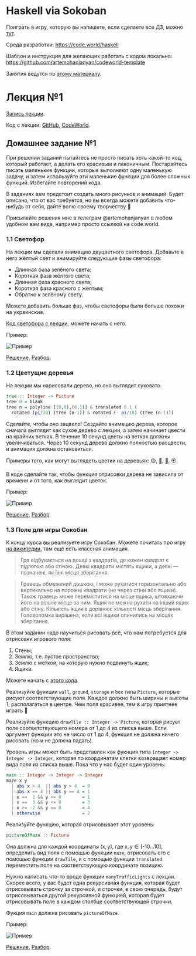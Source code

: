 # Haskell via Sokoban

Поиграть в игру, которую вы напишете, если сделаете все ДЗ, можно [тут](https://code.world/run.html?mode=haskell&dhash=Do_TSjo_kT2I_94n5lv6w4Q).

Среда разработки: https://code.world/haskell

Шаблон и инструкция для желающих работать с кодом локально: https://github.com/artemohanjanyan/codeworld-template

Занятия ведутся по [этому материалу](https://haskell-via-sokoban.nomeata.de/).

# Лекция №1

[Запись лекции](https://youtu.be/_6pB7kkFO3Y).

Код с лекции: [GitHub](Lectures/Lec1.hs), [CodeWorld](https://code.world/haskell#PLdEYQSrD0LMQywOPfzcYcA).

## Домашнее задание №1

При решении заданий пытайтесь не просто писать хоть какой-то код, который работает, а делать его красивым и лаконичным. Постарайтесь писать маленькие функции, которые выполняют одну маленькую задачу, и затем используйте эти маленькие функции для более сложных функций. Избегайте повторений кода.

В заданиях вам предстоит создать много рисунков и анимаций. Будет описано, что от вас требуется, но вы всегда можете добавить что-нибудь от себя, дайте волю своему творчеству 💃

Присылайте решения мне в телеграм @artemohanjanyan в любом удобном вам виде, например просто ссылкой на code.world.

### 1.1 Светофор
На лекции мы сделали анимацию двуцветного светофора. Добавьте в него жёлтый свет и анимируйте следующие фазы светофора:

- Длинная фаза зелёного света;
- Короткая фаза жёлтого света;
- Длинная фаза красного света;
- Короткая фаза красного с жёлтым;
- Обратно к зелёному свету.

Можете добавить больше фаз, чтобы светофоры были больше похожи на украинские.

[Код светофора с лекции](https://code.world/haskell#Puzl_r5WNKnabTJkU4sjHgQ), можете начать с него.

Пример:

![Пример](media/traffic_light.gif)

[Решение](Solutions/1.1.hs), [Разбор](https://youtu.be/7meF_qrOqx4).

### 1.2 Цветущие деревья
На лекции мы нарисовали дерево, но оно выглядит суховато.

```haskell
tree :: Integer -> Picture
tree 0 = blank
tree n = polyline [(0,0),(0,1)] & translated 0 1 (
  rotated (pi/10) (tree (n-1)) & rotated (- pi/10) (tree (n-1)))
```

Сделайте, чтобы оно зацвело! Создайте анимацию дерева, которое сначала выглядит как сухое дерево с лекции, а затем начинает цвести на крайних ветках. В течение 10 секунд цветы на ветках должны увеличиваться. Через 10 секунд дерево должно полностью расцвести, и анимация должна остановиться.

Примеры того, как могут выглядеть цветки на деревьях: 🟡, 💮, 🌻, 🏵️.

В коде сделайте так, чтобы функция отрисовки дерева не зависила от времени и от того, как выглядит цветок.

Пример:

![Пример](media/tree.gif)

[Решение](Solutions/1.2.hs), [Разбор](https://youtu.be/2fVzBF8MB-M).

### 1.3 Поле для игры Сокобан
К концу курса вы реализуете игру Сокобан. Можете почитать про игру [на википедии](https://uk.wikipedia.org/wiki/Sokoban), там ещё есть классная анимация.

>Гра відбувається на дошці з квадратів, де кожен квадрат є підлогою або стіною. Деякі квадрати містять ящики, а деякі — позначені, як їхні місця зберігання.

>Гравець обмежений дошкою, і може рухатися горизонтально або вертикально на порожні квадрати (не через стіни або ящики). Також гравець може переміститися на місце ящика, штовхаючи його на вільне місце за ним. Ящик не можна рухати на  інший ящик або стіну. Кількість ящиків дорівнює кількості місць зберігання. Головоломка вирішена, коли всі ящики опинились на місцях зберігання.

В этом задании надо научиться рисовать всё, что нам потребуется для отрисовки игрового поля:
1. Стены;
2. Землю, т.е. пустое пространство;
3. Землю с меткой, на которую нужно подвинуть ящик;
4. Ящики.

Можете начать с [этого кода](https://code.world/haskell#PhaxQVa5_9uWXva_quQwPcA).

Реализуйте функции `wall`, `ground`, `storage` и `box` типа `Picture`, которые рисуют соответствующие поля. Каждое должно быть ширины и высоты 1, располагаться в центре. Чем поля красивее, тем в игру приятнее играть 🙂

Реализуйте функцию `drawTile :: Integer -> Picture`, которая рисует поле соответствующего номера от 1 до 4 из списка выше. Если аргумент функции это не число от 1 до 4, функция не должна ничего рисовать (но и не должна падать).

Уровень игры может быть представлен как фукнция типа `Integer -> Integer -> Integer`, которая по координатам клетки возвращает номер вида поля из списка выше. Пока что у нас будет один уровень:

```haskell
maze :: Integer -> Integer -> Integer
maze x y
  | abs x > 4  || abs y > 4  = 0
  | abs x == 4 || abs y == 4 = 1
  | x ==  2 && y <= 0        = 1
  | x ==  3 && y <= 0        = 3
  | x >= -2 && y == 0        = 4
  | otherwise                = 2
```

Реализуйте функцию, которая отрисовывает этот уровень:

```haskell
pictureOfMaze :: Picture
```
Она должна для каждой координаты (x, y), где x, y ∈ [-10…10], определить вид поля с помощью функции `maze`, отрисовать его с помощью функции `drawTile`, и с помощью функции `translated` переместить поле на соответствующую координате позицию.

Нужно написать что-то вроде функции `manyTrafficLights` с лекции. Скорее всего, у вас будет одна рекурсивная функция, которая будет отрисовывать строчку за строчкой, и строчки, в свою очередь, будут отрисовываться другой рекурсивной функцией, которая будет отрисовывать поле в каждом столбце соответствующей строчки.

Фукция `main` должна рисовать `pictureOfMaze`.

Пример:

![Пример](media/sokoban_map.jpg)

[Решение](Solutions/1.3.hs), [Разбор](https://youtu.be/OtoZRp8twbY).
